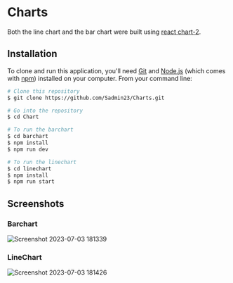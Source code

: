# Charts

Both the line chart and the bar chart were built using [react chart-2](https://react-chartjs-2.js.org/).


## Installation

To clone and run this application, you'll need [Git](https://git-scm.com) and [Node.js](https://nodejs.org/en/download/) (which comes with [npm](http://npmjs.com)) installed on your computer. From your command line:

```bash
# Clone this repository
$ git clone https://github.com/Sadmin23/Charts.git

# Go into the repository
$ cd Chart

# To run the barchart
$ cd barchart
$ npm install
$ npm run dev

# To run the linechart
$ cd linechart
$ npm install
$ npm run start
```

## Screenshots

### Barchart
![Screenshot 2023-07-03 181339](https://github.com/Sadmin23/Charts/assets/86393032/3d06e4ab-e773-443b-85ff-61065cc7f217)

### LineChart
![Screenshot 2023-07-03 181426](https://github.com/Sadmin23/Charts/assets/86393032/b2e9df66-7741-4e04-871e-b2605b3ec6c2)

